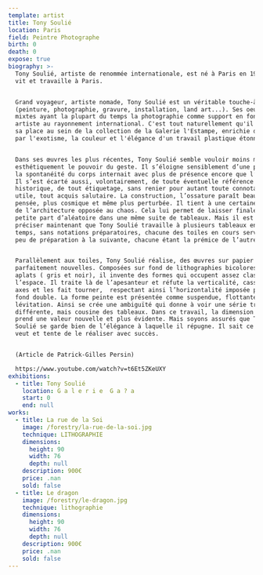 ```yaml
---
template: artist
title: Tony Soulié
location: Paris
field: Peintre Photographe
birth: 0
death: 0
expose: true
biography: >-
  Tony Soulié, artiste de renommée internationale, est né à Paris en 1955, il
  vit et travaille à Paris.


  Grand voyageur, artiste nomade, Tony Soulié est un véritable touche-à-tout
  (peinture, photographie, gravure, installation, land art...). Ses oeuvres
  mixtes ayant la plupart du temps la photographie comme support en font un
  artiste au rayonnement international. C'est tout naturellement qu'il a trouvé
  sa place au sein de la collection de la Galerie l'Estampe, enrichie désormais
  par l'exotisme, la couleur et l'élégance d'un travail plastique étonnant.


  Dans ses œuvres les plus récentes, Tony Soulié semble vouloir moins marquer
  esthétiquement le pouvoir du geste. Il s’éloigne sensiblement d’une période où
  la spontanéité du corps internait avec plus de présence encore que l’esprit.
  Il s’est écarté aussi, volontairement, de toute éventuelle référence picturale
  historique, de tout étiquetage, sans renier pour autant toute connotation
  utile, tout acquis salutaire. La construction, l’ossature paraît beaucoup plus
  pensée, plus cosmique et même plus perturbée. Il tient à une certaine dualité
  de l’architecture opposée au chaos. Cela lui permet de laisser finalement une
  petite part d’aléatoire dans une même suite de tableaux. Mais il est bon de
  préciser maintenant que Tony Soulié travaille à plusieurs tableaux en même
  temps, sans notations préparatoires, chacune des toiles en cours servant un
  peu de préparation à la suivante, chacune étant la prémice de l’autre.


  Parallèlement aux toiles, Tony Soulié réalise, des œuvres sur papier
  parfaitement nouvelles. Composées sur fond de lithographies bicolores en
  aplats ( gris et noir), il invente des formes qui occupent assez classiquement
  l’espace. Il traite là de l’apesanteur et réfute la verticalité, casses les
  axes et les fait tourner,  respectant ainsi l’horizontalité imposée par le
  fond double. La forme peinte est présentée comme suspendue, flottante, en
  lévitation. Ainsi se crée une ambiguïté qui donne à voir une série très
  différente, mais cousine des tableaux. Dans ce travail, la dimension sensuelle
  prend une valeur nouvelle et plus évidente. Mais soyons assurés que Tony
  Soulié se garde bien de l’élégance à laquelle il répugne. Il sait ce qu’il
  veut et tente de le réaliser avec succès.


  (Article de Patrick-Gilles Persin)

  https://www.youtube.com/watch?v=t6Et5ZKeUXY
exhibitions:
  - title: Tony Soulié
    location: G a l e r i e  G a ? a
    start: 0
    end: null
works:
  - title: La rue de la Soi
    image: /forestry/la-rue-de-la-soi.jpg
    technique: LITHOGRAPHIE
    dimensions:
      height: 90
      width: 76
      depth: null
    description: 900€
    price: .nan
    sold: false
  - title: Le dragon
    image: /forestry/le-dragon.jpg
    technique: lithographie
    dimensions:
      height: 90
      width: 76
      depth: null
    description: 900€
    price: .nan
    sold: false
---
```

